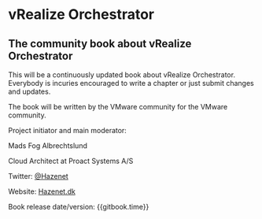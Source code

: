 # vRealize Orchestrator

## The community book about vRealize Orchestrator

This will be a continuously updated book about vRealize Orchestrator. Everybody is incuries encouraged to write a chapter or just submit changes and updates.

The book will be written by the VMware community for the VMware community.


Project initiator and main moderator:

Mads Fog Albrechtslund

Cloud Architect at Proact Systems A\/S

Twitter: [@Hazenet](https://twitter.com/Hazenet)


Website: [Hazenet.dk](https://hazenet.dk)


Book release date\/version: {{gitbook.time}}


